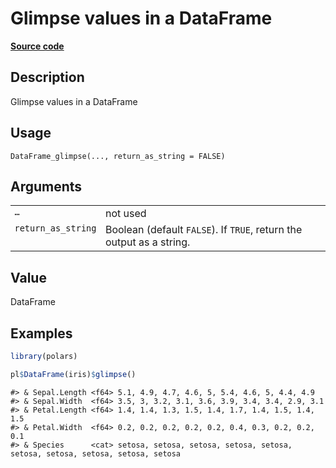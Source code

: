 
# Glimpse values in a DataFrame

[**Source code**](https://github.com/pola-rs/r-polars/tree/main/R/dataframe__frame.R#L1614)

## Description

Glimpse values in a DataFrame

## Usage

<pre><code class='language-R'>DataFrame_glimpse(..., return_as_string = FALSE)
</code></pre>

## Arguments

<table>
<tr>
<td style="white-space: nowrap; font-family: monospace; vertical-align: top">
<code id="DataFrame_glimpse_:_...">…</code>
</td>
<td>
not used
</td>
</tr>
<tr>
<td style="white-space: nowrap; font-family: monospace; vertical-align: top">
<code id="DataFrame_glimpse_:_return_as_string">return_as_string</code>
</td>
<td>
Boolean (default <code>FALSE</code>). If <code>TRUE</code>, return the
output as a string.
</td>
</tr>
</table>

## Value

DataFrame

## Examples

``` r
library(polars)

pl$DataFrame(iris)$glimpse()
```

    #> & Sepal.Length <f64> 5.1, 4.9, 4.7, 4.6, 5, 5.4, 4.6, 5, 4.4, 4.9
    #> & Sepal.Width  <f64> 3.5, 3, 3.2, 3.1, 3.6, 3.9, 3.4, 3.4, 2.9, 3.1
    #> & Petal.Length <f64> 1.4, 1.4, 1.3, 1.5, 1.4, 1.7, 1.4, 1.5, 1.4, 1.5
    #> & Petal.Width  <f64> 0.2, 0.2, 0.2, 0.2, 0.2, 0.4, 0.3, 0.2, 0.2, 0.1
    #> & Species      <cat> setosa, setosa, setosa, setosa, setosa, setosa, setosa, setosa, setosa, setosa

